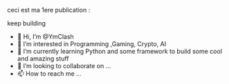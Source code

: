 ceci est ma 1ere publication :

keep building 


- 👋 Hi, I’m @YmClash
- 👀 I’m interested in Programming ,Gaming, Crypto, AI
- 🌱 I’m currently learning Python and some framework to build some cool and amazing stuff
- 💞️ I’m looking to collaborate on ...
- 📫 How to reach me ...

<!---
ceci est ma 1ere publication :

keep building 
--->
